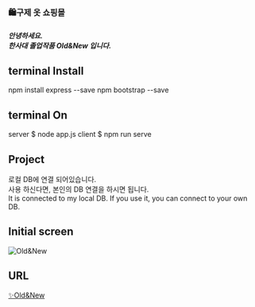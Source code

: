 <p align="center">
  <h3>🛍구제 옷 쇼핑몰</h3>
</p>

<p align="center">
<h5>안녕하세요.<br>한사대 졸업작품 Old&New 입니다.</h5>
</p>

## terminal Install
npm install express --save
npm bootstrap --save

## terminal On
server $ node app.js
client $ npm run serve

## Project
로컬 DB에 연결 되어있습니다. <br>
사용 하신다면, 본인의 DB 연결을 하시면 됩니다. <br>
It is connected to my local DB. If you use it, you can connect to your own DB.


## Initial screen
![Old&New]()

## URL
[✨Old&New]()
